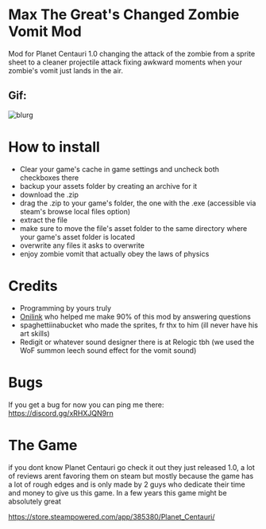 # Max The Great's Changed Zombie Vomit Mod
Mod for Planet Centauri 1.0 changing the attack of the zombie from a sprite sheet to a cleaner projectile attack fixing awkward moments when your zombie's vomit just lands in the air. 

## Gif:
![blurg](https://github.com/user-attachments/assets/23ef73e0-703e-4fed-b50c-e5f6d4a1d2e9)

# How to install 
- Clear your game's cache in game settings and uncheck both checkboxes there
- backup your assets folder by creating an archive for it
- download the .zip
- drag the .zip to your game's folder, the one with the .exe (accessible via steam's browse local files option)
- extract the file
- make sure to move the file's asset folder to the same directory where your game's asset folder is located
- overwrite any files it asks to overwrite
- enjoy zombie vomit that actually obey the laws of physics

# Credits
- Programming by yours truly 
- [Onilink](http://ic.onidev.fr/en/index.html) who helped me make 90% of this mod by answering questions
- spaghettiinabucket who made the sprites, fr thx to him (ill never have his art skills)
- Redigit or whatever sound designer there is at Relogic tbh (we used the WoF summon leech sound effect for the vomit sound)

# Bugs
If you get a bug for now you can ping me there: https://discord.gg/xRHXJQN9rn

# The Game
if you dont know Planet Centauri go check it out they just released 1.0, a lot of reviews arent favoring them on steam but mostly because the game has a lot of rough edges and is only made by 2 guys who dedicate their time and money to give us this game. In a few years this game might be absolutely great 

https://store.steampowered.com/app/385380/Planet_Centauri/
